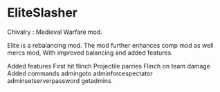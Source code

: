 # EliteSlasher
Chivalry : Medieval Warfare mod.

Elite is a rebalancing mod.
The mod further enhances comp mod as well mercs mod, With improved balancing and added features.


Added features
First hit flinch
Projectile parries
Flinch on team damage
Added commands
admingoto
adminforcespectator
adminsetserverpassword
getadmins
